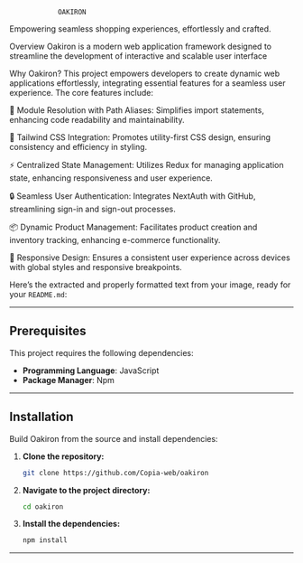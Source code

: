

                OAKIRON
Empowering seamless shopping experiences, effortlessly and crafted.

Overview
Oakiron is a modern web application framework designed to streamline the development of interactive and scalable user interface

Why Oakiron?
This project empowers developers to create dynamic web applications effortlessly, integrating essential features for a seamless user experience. The core features include:

🎨 Module Resolution with Path Aliases: Simplifies import statements, enhancing code readability and maintainability.

🌟 Tailwind CSS Integration: Promotes utility-first CSS design, ensuring consistency and efficiency in styling.

⚡ Centralized State Management: Utilizes Redux for managing application state, enhancing responsiveness and user experience.

🔒 Seamless User Authentication: Integrates NextAuth with GitHub, streamlining sign-in and sign-out processes.

📦 Dynamic Product Management: Facilitates product creation and inventory tracking, enhancing e-commerce functionality.

📱 Responsive Design: Ensures a consistent user experience across devices with global styles and responsive breakpoints.


Here’s the extracted and properly formatted text from your image, ready for your `README.md`:

---

## Prerequisites

This project requires the following dependencies:

- **Programming Language**: JavaScript  
- **Package Manager**: Npm

---

## Installation

Build Oakiron from the source and install dependencies:

1. **Clone the repository:**

   ```bash
   git clone https://github.com/Copia-web/oakiron
   ```

2. **Navigate to the project directory:**

   ```bash
   cd oakiron
   ```

3. **Install the dependencies:**

   ```bash
   npm install
   ```

---



